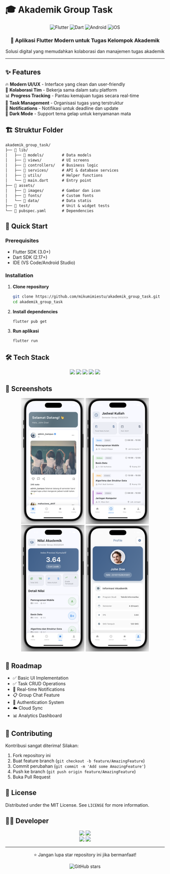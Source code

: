# 🎓 Akademik Group Task

<div align="center">
  <img src="https://img.shields.io/badge/Flutter-02569B?style=for-the-badge&logo=flutter&logoColor=white" alt="Flutter"/>
  <img src="https://img.shields.io/badge/Dart-0175C2?style=for-the-badge&logo=dart&logoColor=white" alt="Dart"/>
  <img src="https://img.shields.io/badge/Android-3DDC84?style=for-the-badge&logo=android&logoColor=white" alt="Android"/>
  <img src="https://img.shields.io/badge/iOS-000000?style=for-the-badge&logo=ios&logoColor=white" alt="iOS"/>
</div>

<div align="center">
  <h3>📱 Aplikasi Flutter Modern untuk Tugas Kelompok Akademik</h3>
  <p>Solusi digital yang memudahkan kolaborasi dan manajemen tugas akademik</p>
</div>

---

## ✨ Features

🔥 **Modern UI/UX** - Interface yang clean dan user-friendly  
👥 **Kolaborasi Tim** - Bekerja sama dalam satu platform  
📊 **Progress Tracking** - Pantau kemajuan tugas secara real-time  
📝 **Task Management** - Organisasi tugas yang terstruktur  
🔔 **Notifications** - Notifikasi untuk deadline dan update  
🌙 **Dark Mode** - Support tema gelap untuk kenyamanan mata

## 🏗️ Struktur Folder

```
akademik_group_task/
├── 📁 lib/
│   ├── 📁 models/        # Data models
│   ├── 📁 views/         # UI screens
│   ├── 📁 controllers/   # Business logic
│   ├── 📁 services/      # API & database services
│   ├── 📁 utils/         # Helper functions
│   └── 📄 main.dart      # Entry point
├── 📁 assets/
│   ├── 📁 images/        # Gambar dan icon
│   ├── 📁 fonts/         # Custom fonts
│   └── 📁 data/          # Data statis
├── 📁 test/              # Unit & widget tests
└── 📄 pubspec.yaml       # Dependencies
```

## 🚀 Quick Start

### Prerequisites

- Flutter SDK (3.0+)
- Dart SDK (2.17+)
- IDE (VS Code/Android Studio)

### Installation

1. **Clone repository**

   ```bash
   git clone https://github.com/mikumimiestu/akademik_group_task.git
   cd akademik_group_task
   ```

2. **Install dependencies**

   ```bash
   flutter pub get
   ```

3. **Run aplikasi**
   ```bash
   flutter run
   ```

## 🛠️ Tech Stack

<div align="center">
  <img src="https://img.shields.io/badge/Framework-Flutter-blue?style=flat-square&logo=flutter"/>
  <img src="https://img.shields.io/badge/Language-Dart-blue?style=flat-square&logo=dart"/>
  <img src="https://img.shields.io/badge/State_Management-Provider-green?style=flat-square"/>
  <img src="https://img.shields.io/badge/Database-SQLite-orange?style=flat-square&logo=sqlite"/>
  <img src="https://img.shields.io/badge/HTTP-Dio-red?style=flat-square"/>
</div>

## 📱 Screenshots

<div align="center">
  <img src="assets/screenshots/home.png" width="200" alt="Home Screen"/>
  <img src="assets/screenshots/jadwal.png" width="200" alt="Jadwal Screen"/>
  <img src="assets/screenshots/nilai.png" width="200" alt="Nilai Screen"/>
  <img src="assets/screenshots/profile.png" width="200" alt="Profile Screen"/>
</div>

## 🎯 Roadmap

- ✅ Basic UI Implementation
- ✅ Task CRUD Operations
- 🔄 Real-time Notifications
- 📋 Group Chat Feature
- 🔐 Authentication System
- ☁️ Cloud Sync
- 📊 Analytics Dashboard

## 🤝 Contributing

Kontribusi sangat diterima! Silakan:

1. Fork repository ini
2. Buat feature branch (`git checkout -b feature/AmazingFeature`)
3. Commit perubahan (`git commit -m 'Add some AmazingFeature'`)
4. Push ke branch (`git push origin feature/AmazingFeature`)
5. Buka Pull Request

## 📄 License

Distributed under the MIT License. See `LICENSE` for more information.

## 👨‍💻 Developer

<div align="center">
  <img src="https://img.shields.io/badge/Developer-Zaki_Mushthafa_Billah-blue?style=for-the-badge"/>
  <img src="https://img.shields.io/badge/Developer-Firjatulla_Sukma-blue?style=for-the-badge"/>
  <br/>
  <img src="https://img.shields.io/badge/Student_ID-230041-green?style=flat-square"/>
  <img src="https://img.shields.io/badge/Class-IF1_B-orange?style=flat-square"/>
</div>

---

<div align="center">
  <p>⭐ Jangan lupa star repository ini jika bermanfaat!</p>
  <img src="https://img.shields.io/github/stars/mikumimiestu/akademik_group_task?style=social" alt="GitHub stars"/>
</div>
